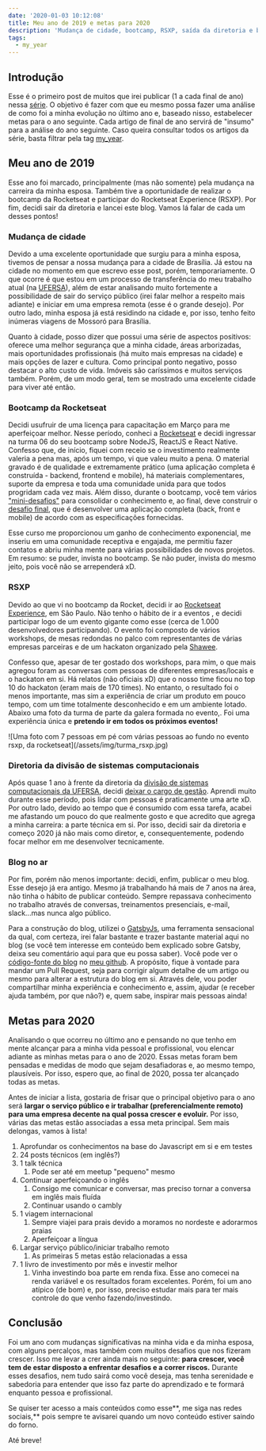 ```yaml
---
date: '2020-01-03 10:12:08'
title: Meu ano de 2019 e metas para 2020
description: 'Mudança de cidade, bootcamp, RSXP, saída da diretoria e blog no ar.'
tags:
  - my_year
---
```

## Introdução

Esse é o primeiro post de muitos que irei publicar (1 a cada final de ano) nessa [série](https://lcnogueira.com/tags/my_year). O objetivo é fazer com que eu mesmo possa fazer uma análise de como foi a minha evolução no último ano e, baseado nisso, estabelecer metas para o ano seguinte. Cada artigo de final de ano servirá de "insumo" para a análise do ano seguinte. Caso queira consultar todos os artigos da série, basta filtrar pela tag [my_year](https://lcnogueira.com/tags/my_year).

## Meu ano de 2019

Esse ano foi marcado, principalmente (mas não somente) pela mudança na carreira da minha esposa. Também tive a oportunidade de realizar o bootcamp da Rocketseat e participar do Rocketseat Experience (RSXP). Por fim, decidi sair da diretoria e lancei este blog. Vamos lá falar de cada um desses pontos!

### Mudança de cidade

Devido a uma excelente oportunidade que surgiu para a minha esposa, tivemos de pensar a nossa mudança para a cidade de Brasília. Já estou na cidade no momento em que escrevo esse post, porém, temporariamente. O que ocorre é que estou em um processo de transferência do meu trabalho atual (na [UFERSA](https://ufersa.edu.br/)), além de estar analisando muito fortemente a possibilidade de sair do serviço público (irei falar melhor a respeito mais adiante) e iniciar em uma empresa remota (esse é o grande desejo). Por outro lado, minha esposa já está residindo na cidade e, por isso, tenho feito inúmeras viagens de Mossoró para Brasília.

Quanto à cidade, posso dizer que possui uma série de aspectos positivos: oferece uma melhor segurança que a minha cidade, áreas arborizadas, mais oportunidades profissionais (há muito mais empresas na cidade) e mais opções de lazer e cultura. Como principal ponto negativo, posso destacar o alto custo de vida. Imóveis são caríssimos e muitos serviços também. Porém, de um modo geral, tem se mostrado uma excelente cidade para viver até então.

### Bootcamp da Rocketseat

Decidi usufruir de uma licença para capacitação em Março para me aperfeiçoar melhor. Nesse período, conheci a [Rocketseat](https://rocketseat.com.br/) e decidi ingressar na turma 06 do seu bootcamp sobre NodeJS, ReactJS e React Native. Confesso que, de início, fiquei com receio se o investimento realmente valeria a pena mas, após um tempo, vi que valeu muito a pena. O material gravado é de qualidade e extremamente prático (uma aplicação completa é construída - backend, frontend e mobile), há materiais complementares, suporte da empresa e toda uma comunidade unida para que todos progridam cada vez mais. Além disso, durante o bootcamp, você tem vários ["mini-desafios"](https://github.com/lcnogueira/rocketseat-bootcamp-6-challenges) para consolidar o conhecimento e, ao final, deve construir o [desafio final](https://github.com/lcnogueira?utf8=%E2%9C%93&tab=repositories&q=don-juan&type=&language=), que é desenvolver uma aplicação completa (back, front e mobile) de acordo com as especificações fornecidas.

Esse curso me proporcionou um ganho de conhecimento exponencial, me inseriu em uma comunidade receptiva e engajada, me permitiu fazer contatos e abriu minha mente para várias possibilidades de novos projetos. Em resumo: se puder, invista no bootcamp. Se não puder, invista do mesmo jeito, pois você não se arrependerá xD.

### RSXP

Devido ao que vi no bootcamp da Rocket, decidi ir ao [Rocketseat Experience](https://rocketseat.com.br/experience), em São Paulo. Não tenho o hábito de ir a eventos , e decidi participar logo de um evento gigante como esse (cerca de 1.000 desenvolvedores participando). O evento foi composto de vários workshops, de mesas redondas no palco com representantes de várias empresas parceiras e de um hackaton organizado pela [Shawee](https://shawee.io/).

Confesso que, apesar de ter gostado dos workshops, para mim, o que mais agregou foram as conversas com pessoas de diferentes empresas/locais e o hackaton em si. Há relatos (não oficiais xD) que o nosso time ficou no top 10 do hackaton (eram mais de 170 times). No entanto, o resultado foi o menos importante, mas sim a experiência de criar um produto em pouco tempo, com um time totalmente desconhecido e em um ambiente lotado. Abaixo uma foto da turma de parte da galera formada no evento,. Foi uma experiência única e **pretendo ir em todos os próximos eventos!**

!\[Uma foto com 7 pessoas em pé com várias pessoas ao fundo no evento rsxp, da rocketseat](/assets/img/turma_rsxp.jpg)

### Diretoria da divisão de sistemas computacionais

Após quase 1 ano à frente da diretoria da [divisão de sistemas computacionais da UFERSA](https://sutic.ufersa.edu.br/dsc), decidi [deixar o cargo de gestão](https://documentos.ufersa.edu.br/wp-content/uploads/sites/79/2019/11/Portaria-n%C2%BA-728-de-13-de-novembro-de-2019.pdf). Aprendi muito durante esse período, pois lidar com pessoas é praticamente uma arte xD. Por outro lado, devido ao tempo que é consumido com essa tarefa, acabei me afastando um pouco do que realmente gosto e que acredito que agrega a minha carreira: a parte técnica em si. Por isso, decidi sair da diretoria e começo 2020 já não mais como diretor, e, consequentemente, podendo focar melhor em me desenvolver tecnicamente.

### Blog no ar

Por fim, porém não menos importante: decidi, enfim, publicar o meu blog. Esse desejo já era antigo. Mesmo já trabalhando há mais de 7 anos na área, não tinha o hábito de publicar conteúdo. Sempre repassava conhecimento no trabalho através de conversas, treinamentos presenciais, e-mail, slack...mas nunca algo público. 

Para a construção do blog, utilizei o [GatsbyJs](https://www.gatsbyjs.org/), uma ferramenta sensacional da qual, com certeza, irei falar bastante e trazer bastante material aqui no blog (se você tem interesse em conteúdo bem explicado sobre Gatsby, deixa seu comentário aqui para que eu possa saber). Você pode ver o [código-fonte do blog](https://github.com/lcnogueira/lcnogueira.com) no [meu github](https://github.com/lcnogueira). A propósito, fique à vontade para mandar um Pull Request, seja para corrigir algum detalhe de um artigo ou mesmo para alterar a estrutura do blog em si. Através dele, vou poder compartilhar minha experiência e conhecimento e, assim, ajudar (e receber ajuda também, por que não?) e, quem sabe, inspirar mais pessoas ainda! 

## Metas para 2020

Analisando o que ocorreu no último ano e pensando no que tenho em mente alcançar para a minha vida pessoal e profissional, vou elencar adiante as minhas metas para o ano de 2020. Essas metas foram bem pensadas e medidas de modo que sejam desafiadoras e, ao mesmo tempo, plausíveis. Por isso, espero que, ao final de 2020, possa ter alcançado todas as metas. 

Antes de iniciar a lista, gostaria de frisar que o principal objetivo para o ano será **largar o serviço público e ir trabalhar (preferencialmente remoto) para uma empresa decente na qual possa crescer e evoluir.** Por isso, várias das metas estão associadas a essa meta principal. Sem mais delongas, vamos à lista!

1. Aprofundar os conhecimentos na base do Javascript em si e em testes
2. 24 posts técnicos (em inglês?)
3. 1 talk técnica
   1. Pode ser até em meetup "pequeno" mesmo
4. Continuar aperfeiçoando o inglês
   1. Consigo me comunicar e conversar, mas preciso tornar a conversa em inglês mais fluída
   2. Continuar usando o cambly
5. 1 viagem internacional 
   1. Sempre viajei para prais devido a moramos no nordeste e adorarmos praias
   2. Aperfeiçoar a língua
6. Largar serviço público/iniciar trabalho remoto
   1. As primeiras 5 metas estão relacionadas a essa
7. 1 livro de investimento por mês e investir melhor
   1. Vinha investindo boa parte em renda fixa. Esse ano comecei na renda variável e os resultados foram excelentes. Porém, foi um ano atípico (de bom) e, por isso, preciso estudar mais para ter mais controle do que venho fazendo/investindo.

## Conclusão

Foi um ano com mudanças significativas na minha vida e da minha esposa, com alguns percalços, mas também com muitos desafios que nos fizeram crescer. Isso me levar a crer ainda mais no seguinte: **para crescer, você tem de estar disposto a enfrentar desafios e a correr riscos.** Durante esses desafios, nem tudo sairá como você deseja, mas tenha serenidade e sabedoria para entender que isso faz parte do aprendizado e te formará enquanto pessoa e profissional.

Se quiser ter acesso a mais conteúdos como esse**, me siga nas redes sociais,** pois sempre te avisarei quando um novo conteúdo estiver saindo do forno.

Até breve!
